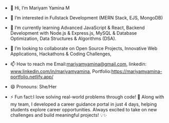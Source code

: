 - 👋 Hi, I’m Mariyam Yamina M
- 👀 I’m interested in Fullstack Development (MERN Stack, EJS, MongoDB)
- 🌱 I’m currently learning
     Advanced JavaScript & React,
     Backend Development with Node.js & Express.js,
     MySQL & Database Optimization,
     Data Structures & Algorithms (DSA).
  
- 💞️ I’m looking to collaborate on
     Open Source Projects,
     Innovative Web Applications,
    Hackathons & Coding Challenges,

- 📫 How to reach me
  Email:mariyamyamina@gmail.com,
  linkedin: www.linkedin.com/in/mariyamyamina,
  Portfolio:https://mariyamyamina-portfolio.netlify.app/
   
- 😄 Pronouns: She/Her
- ⚡ Fun fact:I love solving real-world problems through code! 🚀 Along with my team, I developed a career guidance portal in just 4 days, helping students explore career opportunities. Always excited to take on new challenges and build meaningful projects! 💡✨

<!---
mariyamyamina/mariyamyamina is a ✨ special ✨ repository because its `README.md` (this file) appears on your GitHub profile.
You can click the Preview link to take a look at your changes.
--->
